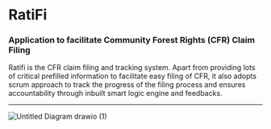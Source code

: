 # RatiFi

### Application to facilitate Community Forest Rights (CFR) Claim Filing

Ratifi is the CFR claim filing and tracking system. Apart from providing lots of critical prefilled information to facilitate easy filing of CFR, it also adopts scrum approach to track the progress of the filing process and ensures accountability through inbuilt smart logic engine and feedbacks. 


----------------

![Untitled Diagram drawio (1)](https://user-images.githubusercontent.com/69970001/178913303-290aaba3-2a7f-4445-9b02-aff00750e0a1.png)
